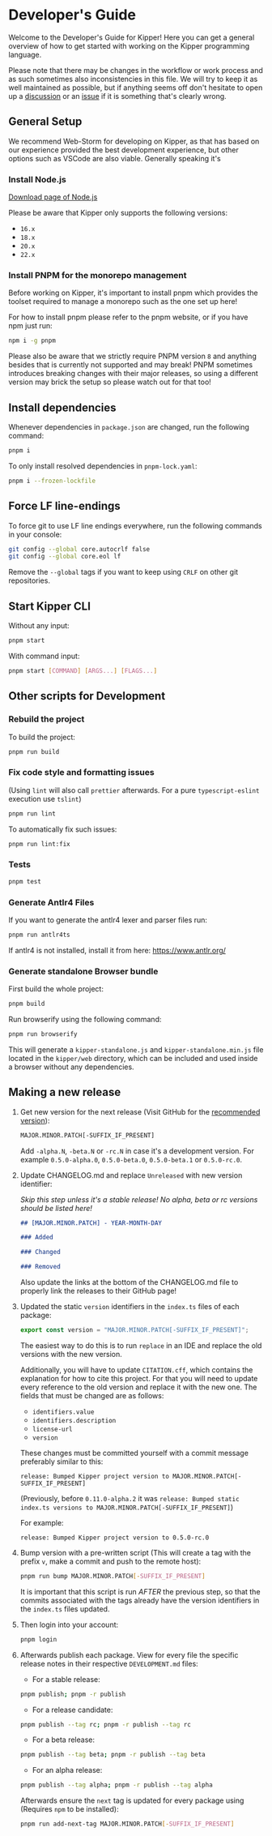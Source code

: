 # Developer's Guide

Welcome to the Developer's Guide for Kipper! Here you can get a general overview of how to get started with 
working on the Kipper programming language.

Please note that there may be changes in the workflow or work process and as such sometimes also inconsistencies in this
file. We will try to keep it as well maintained as possible, but if anything seems off don't hesitate to open up a 
[discussion](https://github.com/Kipper-Lang/Kipper/discussions) or an 
[issue](https://github.com/Kipper-Lang/Kipper/issues/new/choose) if it is something that's clearly wrong.

## General Setup

We recommend Web-Storm for developing on Kipper, as that has based on our experience provided the best development
experience, but other options such as VSCode are also viable. Generally speaking it's

### Install Node.js

[Download page of Node.js](https://nodejs.org/en/download/)

Please be aware that Kipper only supports the following versions:

- `16.x`
- `18.x`
- `20.x`
- `22.x`

### Install PNPM for the monorepo management

Before working on Kipper, it's important to install pnpm which provides the toolset required to manage a monorepo such
as the one set up here! 

For how to install pnpm please refer to the pnpm website, or if you have npm just run:

```sh
npm i -g pnpm
```

Please also be aware that we strictly require PNPM version `8` and anything besides that is currently not supported and
may break! PNPM sometimes introduces breaking changes with their major releases, so using a different version may brick 
the setup so please watch out for that too!

## Install dependencies

Whenever dependencies in `package.json` are changed, run the following command:

```sh
pnpm i
```

To only install resolved dependencies in `pnpm-lock.yaml`:

```sh
pnpm i --frozen-lockfile
```

## Force LF line-endings

To force git to use LF line endings everywhere, run the following commands in your console:

```bash
git config --global core.autocrlf false
git config --global core.eol lf
```

Remove the `--global` tags if you want to keep using `CRLF` on other git repositories.

## Start Kipper CLI

Without any input:

```bash
pnpm start
```

With command input:

```bash
pnpm start [COMMAND] [ARGS...] [FLAGS...]
```

## Other scripts for Development

### Rebuild the project

To build the project:

```sh
pnpm run build
```

### Fix code style and formatting issues

(Using `lint` will also call `prettier` afterwards. For a pure `typescript-eslint` execution use `tslint`)

```sh
pnpm run lint
```

To automatically fix such issues:

```sh
pnpm run lint:fix
```

### Tests

```sh
pnpm test
```

### Generate Antlr4 Files

If you want to generate the antlr4 lexer and parser files run:

```bash
pnpm run antlr4ts
```

If antlr4 is not installed, install it from here: https://www.antlr.org/

### Generate standalone Browser bundle

First build the whole project:

```bash
pnpm build
```

Run browserify using the following command:

```bash
pnpm run browserify
```

This will generate a `kipper-standalone.js` and `kipper-standalone.min.js` file located in the `kipper/web` directory,
which can be included and used inside a browser without any dependencies.

## Making a new release

1.  Get new version for the next release
    (Visit GitHub for the [recommended version](https://github.com/Kipper-Lang/Kipper/releases)):

    ```bash
    MAJOR.MINOR.PATCH[-SUFFIX_IF_PRESENT]
    ```

    Add `-alpha.N`, `-beta.N` or `-rc.N` in case it's a development version.
    For example `0.5.0-alpha.0`, `0.5.0-beta.0`, `0.5.0-beta.1` or `0.5.0-rc.0`.

2.  Update CHANGELOG.md and replace `Unreleased` with new version identifier:

    _Skip this step unless it's a stable release! No alpha, beta or rc versions should be listed here!_

    ```markdown
    ## [MAJOR.MINOR.PATCH] - YEAR-MONTH-DAY

    ### Added

    ### Changed

    ### Removed
    ```

    Also update the links at the bottom of the CHANGELOG.md file to properly link the releases to their GitHub page!

3.  Updated the static `version` identifiers in the `index.ts` files of each package:

    ```ts
    export const version = "MAJOR.MINOR.PATCH[-SUFFIX_IF_PRESENT]";
    ```

    The easiest way to do this is to run `replace` in an IDE and replace the old versions with the new version.

    Additionally, you will have to update `CITATION.cff`, which contains the explanation for how to cite this project.
    For that you will need to update every reference to the old version and replace it with the new one. The fields
    that must be changed are as follows:

    - `identifiers.value`
    - `identifiers.description`
    - `license-url`
    - `version`

    These changes must be committed yourself with a commit message preferably similar to this:

    ```
    release: Bumped Kipper project version to MAJOR.MINOR.PATCH[-SUFFIX_IF_PRESENT]
    ```

	(Previously, before `0.11.0-alpha.2` it was `release: Bumped static index.ts versions to MAJOR.MINOR.PATCH[-SUFFIX_IF_PRESENT]`)

    For example:

    ```
    release: Bumped Kipper project version to 0.5.0-rc.0
    ```

4.  Bump version with a pre-written script (This will create a tag with the prefix `v`, make a commit and push to
    the remote host):

    ```bash
    pnpm run bump MAJOR.MINOR.PATCH[-SUFFIX_IF_PRESENT]
    ```

    It is important that this script is run _AFTER_ the previous step, so that the commits associated with the tags
    already have the version identifiers in the `index.ts` files updated.

5.  Then login into your account:

    ```bash
    pnpm login
    ```

6.  Afterwards publish each package. View for every file the specific release notes in their respective `DEVELOPMENT.md`
    files:

    - For a stable release:

    ```bash
    pnpm publish; pnpm -r publish
    ```

    - For a release candidate:

    ```bash
    pnpm publish --tag rc; pnpm -r publish --tag rc
    ```

    - For a beta release:

    ```bash
    pnpm publish --tag beta; pnpm -r publish --tag beta
    ```

    - For an alpha release:

    ```bash
    pnpm publish --tag alpha; pnpm -r publish --tag alpha
    ```

    Afterwards ensure the `next` tag is updated for every package using (Requires `npm` to be installed):

    ```bash
    pnpm run add-next-tag MAJOR.MINOR.PATCH[-SUFFIX_IF_PRESENT]
    ```
